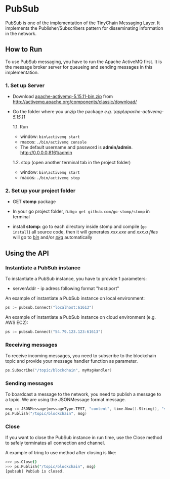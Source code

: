 # PubSub
PubSub is one of the implementation of the TinyChain Messaging Layer. It implements the Publisher/Subscribers pattern for disseminating information in the network. 
## How to Run
To use PubSub messaging, you have to run the Apache ActiveMQ first. It is the message broker server for queueing and sending messages in this implementation.
### 1. Set up Server

* Download <u>apache-activemq-5.15.11-bin.zip</u> from http://activemq.apache.org/components/classic/download/

* Go the folder where you unzip the package *e.g. \app\apache-activemq-5.15.11*

  1.1. Run 

  * window: `bin\activemq start`
  * macos: `./bin/activemq console`
  * The default username and password is **admin/admin**.  http://0.0.0.0:8161/admin

  1.2. stop (open another terminal tab in the project folder)

  * window: ``bin\activemq start``
  * macos: `./bin/activemq stop`

### 2. Set up your project folder

* GET **stomp** package
  
* In your go project folder, run`go get github.com/go-stomp/stomp` in terminal

* install **stomp**: go to each directory inside stomp and compile (`go install`) all source code, then it will generates *xxx.exe* and *xxx.a files* will go to *<u>bin</u>* and/or <u>*pkg*</u> automatically

## Using the API

### Instantiate a PubSub instance

To instantiate a PubSub instance, you have to provide 1 parameters: 
* serverAddr - ip adress following format "host:port"

An example of instantiate a PubSub instance on local environment:

```go
ps := pubsub.Connect("localhost:61613")
```

An example of instantiate a PubSub instance on cloud environment (e.g. AWS EC2):

```go
ps := pubsub.Connect("54.79.123.123:61613")
```

### Receiving messages
To receive incoming messages, you need to subscribe to the blockchain topic and provide your message handler function as parameter.

```go
ps.Subscribe("/topic/blockchain", myMsgHandler)
```

### Sending messages
To boardcast a message to the network, you need to publish a message to a topic.
We are using the JSONMessage format message.

```go
msg := JSONMessage{messageType.TEST, "content", time.Now().String(), "signature", 0}
ps.Publish("/topic/blockchain", msg)
```

### Close
If you want to close the PubSub instance in run time, use the Close method to safely terminates all connection and channel.

A example of tring to use method after closing is like: 
```bash
>>> ps.Close()
>>> ps.Publish("/topic/blockchain", msg)
[pubsub] PubSub is closed.
```